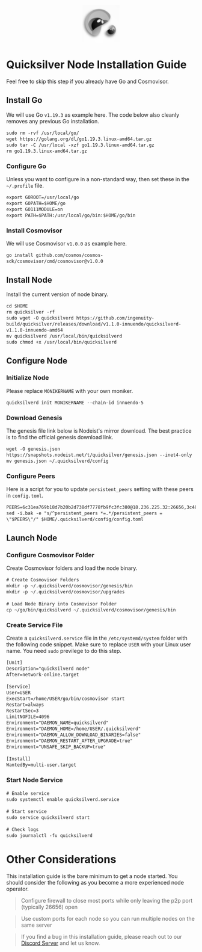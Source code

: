 <p align="center">
  <img height="100" height="auto" src="https://raw.githubusercontent.com/Nodeist/Kurulumlar/main/logos/quicksilver.png">
</p>



# Quicksilver Node Installation Guide
Feel free to skip this step if you already have Go and Cosmovisor.


## Install Go
We will use Go `v1.19.3` as example here. The code below also cleanly removes any previous Go installation.

```
sudo rm -rvf /usr/local/go/
wget https://golang.org/dl/go1.19.3.linux-amd64.tar.gz
sudo tar -C /usr/local -xzf go1.19.3.linux-amd64.tar.gz
rm go1.19.3.linux-amd64.tar.gz
```

### Configure Go
Unless you want to configure in a non-standard way, then set these in the `~/.profile` file.

```
export GOROOT=/usr/local/go
export GOPATH=$HOME/go
export GO111MODULE=on
export PATH=$PATH:/usr/local/go/bin:$HOME/go/bin
```


### Install Cosmovisor
We will use Cosmovisor `v1.0.0` as example here.

```
go install github.com/cosmos/cosmos-sdk/cosmovisor/cmd/cosmovisor@v1.0.0
```

## Install Node
Install the current version of node binary.

```
cd $HOME
rm quicksilver -rf
sudo wget -O quicksilverd https://github.com/ingenuity-build/quicksilver/releases/download/v1.1.0-innuendo/quicksilverd-v1.1.0-innuendo-amd64
mv quicksilverd /usr/local/bin/quicksilverd
sudo chmod +x /usr/local/bin/quicksilverd
```

## Configure Node
### Initialize Node
Please replace `MONIKERNAME` with your own moniker.

```
quicksilverd init MONIKERNAME --chain-id innuendo-5
```

### Download Genesis
The genesis file link below is Nodeist's mirror download. The best practice is to find the official genesis download link.

```
wget -O genesis.json https://snapshots.nodeist.net/t/quicksilver/genesis.json --inet4-only
mv genesis.json ~/.quicksilverd/config
```

### Configure Peers
Here is a script for you to update `persistent_peers` setting with these peers in `config.toml`.
```
PEERS=6c31ea769b18d7b20b2d738df7778fb9fc3fc380@18.236.225.32:26656,3c48a780b85d248e34e63eca5d44c624f93d09d5@135.181.59.162:11156,66f9d8f52a4637dc9215cdaa8dc2977633e52bbf@95.217.144.121:26656,41f7d7004cace7bd1760a5f980a86123700c8f1d@185.146.148.116:26656,af8cfa944802a9bd510fc3407950a15e8be86c31@213.239.217.52:30656,8ff8a186fe9cbc70d0f34891fa051f87e561a48b@158.160.0.93:26656,9e0604571aa20314c2261d70b7d8823414702715@51.159.141.209:26656,03332cdbc3d354846a18992effbb8c20aa28f52a@65.21.133.125:28656,bdb93c655989b2c1882339fabb013317066dda56@95.214.52.138:26676,ca1dc45c25919c5b945f4c52c1e8470755a01225@65.108.44.149:20656,70c7663dba3b5181f1c3b8c92824dad070771ac6@217.13.223.167:56656,1452d484454c0f93ddf3cbf987ce1b9cadd8f23f@65.21.95.180:37656,c9a74cdd754a8ccc9243ac2b245e4caaa78695aa@45.85.147.96:26656,0a3ac40a7a4ce35978c4da97be2eb6974bc3c58b@185.252.233.217:46656,4ccdccd18a480f13af85aa798356c1bf856f5c20@88.208.57.200:11656,46f97e49a49694aead28c27be2c19300f509e273@65.108.129.94:26656,301c795b14f8988d33ec4e602b575a16a0585212@195.14.6.141:26656,a94cf3e93cec8eef6d67c2972e4af5eae1a118b2@65.108.2.27:26656,8a334ed2e728ca1164f8ef6ae58dd5fda31da5be@66.94.104.239:26641,b9b8bb23e61d53ff3b293485d04ea567ebcd7933@65.108.65.94:26656,5c2a752c9b1952dbed075c56c600c3a79b58c395@95.214.55.232:27026,926ce3f8ce4cda6f1a5ee97a937a44f59ff28fbf@65.108.13.176:26656,e0f0703e9ce343c46e0ec01b19216715e817b358@65.109.85.170:28656,e25a748120c9608c1d2a70fafa75178d862b3463@207.180.253.78:26656,cc745e98b4dc9b83c5a74d41f576feda73902dfd@65.109.38.54:20026,796e72ffc343c187cd5e8397c0c09c0671d228e0@185.16.39.51:26656,c133c4c0c7034c8c345330f394984ad08092fc14@138.201.17.11:27656,4c24df4acfbaaf22e5f6f3c4d11ecf02e8cc343f@195.3.220.48:26656,d160a8908b44f2a44ce17e0be1f9056b58993b9c@65.21.139.170:21026,74abcb5243d4ffc43de6ad1a288d8e50adcd467e@65.109.80.176:20656,68dfe1fa8a8c1fb16393e8faa1267adf2ec4573a@51.83.238.159:46656,d5519e378247dfb61dfe90652d1fe3e2b3005a5b@65.109.68.190:11656,25b8b792bb14e8bfdcdfa163a14710d5645a4eba@148.251.91.77:20656,858ba6bc33a6d13fdd9ddad344d788dcf91cf565@142.132.151.99:15651,a98484ac9cb8235bd6a65cdf7648107e3d14dab4@116.202.231.58:11656,a37474c1f254cd4b16d924327a755c914e8e7d86@65.109.30.53:26656,87d4e2b90141d5d52ed04387db4a46408c3fd66c@35.228.160.230:26656,78acdbabc08231765444b3143a222d433a5157e1@142.132.205.94:15651,d4d83e209a2b096859821228ea17475f9a487a48@23.88.0.170:15651,a49d8d304e96350272dca24934b8295bc81d75d2@23.227.200.10:26656,a68c8f858a99ae50fa9b120f9186da50295a2299@198.244.203.181:26656,c4489720ba051c79f5bb16ae5d81341b0f248e19@34.240.190.194:26656,57b37e325cdfc0e2797cedb4102556bf5c3d45e8@51.195.234.240:26656,dbe93dfe92d87db75463bd8b336e4a960fcb2235@51.195.234.250:26656,392a7ec2683e288866c353b7a8ac9ecc4e7b4bfc@142.165.207.19:16656,1c7045e0d9efa768dd268ef04975d714a6b246b8@65.21.229.209:26656,ac0c6a8e9e700044226e9ff16b68ab4cbae6fb06@84.46.246.109:2366,7fe3007cba4de49584cbdad9489ffecfc9651c57@65.108.79.246:26673,a7e1d7308b4f504afc03dec310b58f208c350d24@185.163.64.143:26656,f6f1e4a0baf856ff7d7f6d12868a201282914314@37.187.144.187:27656
sed -i.bak -e "s/^persistent_peers *=.*/persistent_peers = \"$PEERS\"/" $HOME/.quicksilverd/config/config.toml
```

## Launch Node
### Configure Cosmovisor Folder
Create Cosmovisor folders and load the node binary.

```
# Create Cosmovisor Folders
mkdir -p ~/.quicksilverd/cosmovisor/genesis/bin
mkdir -p ~/.quicksilverd/cosmovisor/upgrades

# Load Node Binary into Cosmovisor Folder
cp ~/go/bin/quicksilverd ~/.quicksilverd/cosmovisor/genesis/bin
```

### Create Service File
Create a `quicksilverd.service` file in the `/etc/systemd/system` folder with the following code snippet. Make sure to replace `USER` with your Linux user name. You need `sudo` previlege to do this step.

```
[Unit]
Description="quicksilverd node"
After=network-online.target

[Service]
User=USER
ExecStart=/home/USER/go/bin/cosmovisor start
Restart=always
RestartSec=3
LimitNOFILE=4096
Environment="DAEMON_NAME=quicksilverd"
Environment="DAEMON_HOME=/home/USER/.quicksilverd"
Environment="DAEMON_ALLOW_DOWNLOAD_BINARIES=false"
Environment="DAEMON_RESTART_AFTER_UPGRADE=true"
Environment="UNSAFE_SKIP_BACKUP=true"

[Install]
WantedBy=multi-user.target
```

### Start Node Service
```
# Enable service
sudo systemctl enable quicksilverd.service

# Start service
sudo service quicksilverd start

# Check logs
sudo journalctl -fu quicksilverd
```

# Other Considerations
This installation guide is the bare minimum to get a node started. You should consider the following as you become a more experienced node operator.



> Configure firewall to close most ports while only leaving the p2p port (typically 26656) open

> Use custom ports for each node so you can run multiple nodes on the same server

> If you find a bug in this installation guide, please reach out to our [Discord Server](https://discord.gg/yV2nEunsTY) and let us know.
